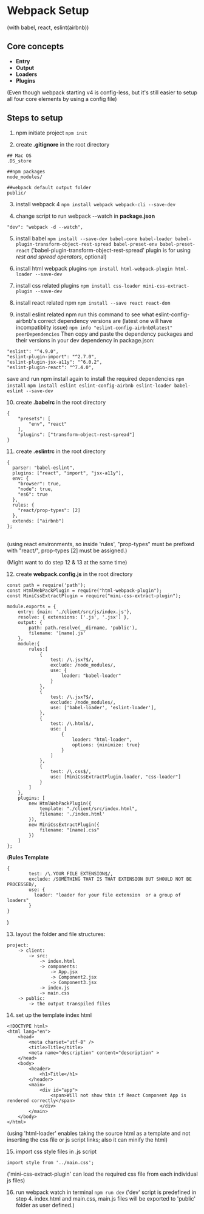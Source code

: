# Webpack Setup
(with babel, react, eslint(airbnb))

## Core concepts

* **Entry**
* **Output**
* **Loaders**
* **Plugins**

(Even though webpack starting v4 is config-less, but it's still easier to setup all four core elements by using a config file)

## Steps to setup

1. npm initiate project
`npm init`

2. create **.gitignore** in the root directory
~~~~
## Mac OS
.DS_store

##npm packages
node_modules/

##webpack default output folder
public/
~~~~

3. install webpack 4
`npm install webpack webpack-cli --save-dev`

4. change script to run webpack --watch in **package.json**
~~~~
"dev": "webpack -d --watch",
~~~~

5. install babel
`npm install --save-dev babel-core babel-loader babel-plugin-transform-object-rest-spread babel-preset-env babel-preset-react`
('babel-plugin-transform-object-rest-spread' plugin is for using *rest and spread operators*, optional)

6. install html webpack plugins
`npm install html-webpack-plugin html-loader --save-dev`

7. install css related plugins
`npm install css-loader mini-css-extract-plugin --save-dev`

8. install react related npm
`npm install --save react react-dom`

9. install eslint related npm
run this command to see what eslint-config-airbnb's correct dependency versions are (latest one will have incompatiblity issue)
`npm info "eslint-config-airbnb@latest" peerDependencies`
Then copy and paste the dependency packages and their versions in your dev dependency in package.json:
~~~~
"eslint": "^4.9.0",
"eslint-plugin-import": "^2.7.0",
"eslint-plugin-jsx-a11y": "^6.0.2",
"eslint-plugin-react": "^7.4.0",
~~~~
save and run npm install again to install the required dependencies
`npm install`
`npm install eslint eslint-config-airbnb eslint-loader babel-eslint --save-dev`

10. create **.babelrc** in the root directory
~~~~
{
    "presets": [
        "env", "react"
    ],
    "plugins": ["transform-object-rest-spread"]
}
~~~~

11. create **.eslintrc** in the root directory
~~~~
{
  parser: "babel-eslint",
  plugins: ["react", "import", "jsx-a11y"],
  env: {
    "browser": true,
    "node": true,
    "es6": true
  },
  rules: {
    "react/prop-types": [2]
  },
  extends: ["airbnb"]
};
~~~~
<br/>
(using react environments, so inside 'rules', "prop-types" must be prefixed with "react/", prop-types [2] must be assigned.)


(Might want to do step 12 & 13 at the same time)

12. create **webpack.config.js** in the root directory
~~~~
const path = require('path');
const HtmlWebPackPlugin = require("html-webpack-plugin");
const MiniCssExtractPlugin = require("mini-css-extract-plugin");

module.exports = {
    entry: {main: './client/src/js/index.js'},
    resolve: { extensions: ['.js', '.jsx'] },
    output: {
        path: path.resolve(__dirname, 'public'),
        filename: '[name].js'
    },
    module:{
        rules:[
            {
                test: /\.jsx?$/,
                exclude: /node_modules/,
                use: {
                    loader: "babel-loader"
                }
            },
            {
                test: /\.jsx?$/,
                exclude: /node_modules/,
                use: ['babel-loader', 'eslint-loader'],
            },
            {
                test: /\.html$/,
                use: [
                    {
                        loader: "html-loader",
                        options: {minimize: true}
                    }
                ]
            },
            {
                test: /\.css$/,
                use: [MiniCssExtractPlugin.loader, "css-loader"]
            }
        ]
    },
    plugins: [
        new HtmlWebPackPlugin({
            template: "./client/src/index.html",
            filename: './index.html'
        }),
        new MiniCssExtractPlugin({
            filename: "[name].css"
        })
    ]
};
~~~~

(**Rules Template**
~~~~
{
        test: /\.YOUR_FILE_EXTENSION$/,
        exclude: /SOMETHING THAT IS THAT EXTENSION BUT SHOULD NOT BE PROCESSED/,
        use: {
          loader: "loader for your file extension  or a group of loaders"
        }
}
~~~~
)

13. layout the folder and file structures:
~~~~
project:
    -> client:
        -> src:
            -> index.html
            -> components:
                -> App.jsx
                -> Component2.jsx
                -> Component3.jsx
            -> index.js
            -> main.css
    -> public:
        -> the output transpiled files
~~~~

14. set up the template index html
~~~~
<!DOCTYPE html>
<html lang="en">
    <head>
        <meta charset="utf-8" />
        <title>Title</title>
        <meta name="description" content="description" >
    </head>
    <body>
        <header>
            <h1>Title</h1>
        </header>
        <main>
            <div id="app">
                <span>Will not show this if React Component App is rendered correctly</span>
            </div>
        </main>
    </body>
</html>
~~~~
(using 'html-loader' enables taking the source html as a template and not inserting the css file or js script links; also it can minify the html)

15. import css style files in .js script
~~~~~
import style from '../main.css';
~~~~~
('mini-css-extract-plugin' can load the required css file from each individual js files)

16. run webpack watch in terminal
`npm run dev`
('dev' script is predefined in step 4. index.html and main.css, main.js files will be exported to 'public' folder as user defined.)
